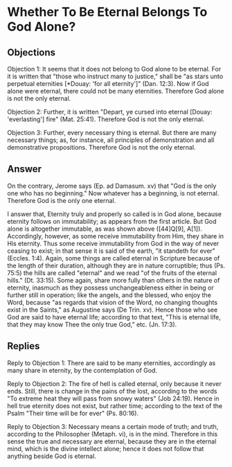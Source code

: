 # Whether To Be Eternal Belongs To God Alone?

## Objections

Objection 1: It seems that it does not belong to God alone to be eternal. For it is written that "those who instruct many to justice," shall be "as stars unto perpetual eternities [*Douay: 'for all eternity']" (Dan. 12:3). Now if God alone were eternal, there could not be many eternities. Therefore God alone is not the only eternal.

Objection 2: Further, it is written "Depart, ye cursed into eternal [Douay: 'everlasting'] fire" (Mat. 25:41). Therefore God is not the only eternal.

Objection 3: Further, every necessary thing is eternal. But there are many necessary things; as, for instance, all principles of demonstration and all demonstrative propositions. Therefore God is not the only eternal.

## Answer

On the contrary, Jerome says (Ep. ad Damasum. xv) that "God is the only one who has no beginning." Now whatever has a beginning, is not eternal. Therefore God is the only one eternal.

I answer that, Eternity truly and properly so called is in God alone, because eternity follows on immutability; as appears from the first article. But God alone is altogether immutable, as was shown above ([44]Q[9], A[1]). Accordingly, however, as some receive immutability from Him, they share in His eternity. Thus some receive immutability from God in the way of never ceasing to exist; in that sense it is said of the earth, "it standeth for ever" (Eccles. 1:4). Again, some things are called eternal in Scripture because of the length of their duration, although they are in nature corruptible; thus (Ps. 75:5) the hills are called "eternal" and we read "of the fruits of the eternal hills." (Dt. 33:15). Some again, share more fully than others in the nature of eternity, inasmuch as they possess unchangeableness either in being or further still in operation; like the angels, and the blessed, who enjoy the Word, because "as regards that vision of the Word, no changing thoughts exist in the Saints," as Augustine says (De Trin. xv). Hence those who see God are said to have eternal life; according to that text, "This is eternal life, that they may know Thee the only true God," etc. (Jn. 17:3).

## Replies

Reply to Objection 1: There are said to be many eternities, accordingly as many share in eternity, by the contemplation of God.

Reply to Objection 2: The fire of hell is called eternal, only because it never ends. Still, there is change in the pains of the lost, according to the words "To extreme heat they will pass from snowy waters" (Job 24:19). Hence in hell true eternity does not exist, but rather time; according to the text of the Psalm "Their time will be for ever" (Ps. 80:16).

Reply to Objection 3: Necessary means a certain mode of truth; and truth, according to the Philosopher (Metaph. vi), is in the mind. Therefore in this sense the true and necessary are eternal, because they are in the eternal mind, which is the divine intellect alone; hence it does not follow that anything beside God is eternal.